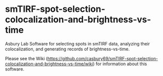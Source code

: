 # smTIRF-spot-selection-colocalization-and-brightness-vs-time
Asbury Lab Software for selecting spots in smTIRF data, analyzing their colocalization, and generating records of brightness-vs-time.

Please see the Wiki (https://github.com/casbury69/smTIRF-spot-selection-colocalization-and-brightness-vs-time/wiki) for information about this software.
